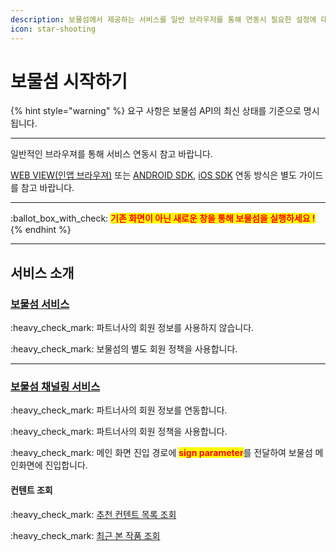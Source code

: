 ```yaml
---
description: 보물섬에서 제공하는 서비스를 일반 브라우저를 통해 연동시 필요한 설정에 대해 알아 보세요.
icon: star-shooting 
---
```


# 보물섬 시작하기

{% hint style="warning" %}
요구 사항은 보물섬 API의 최신 상태를 기준으로 명시됩니다.

***

일반적인 브라우져를 통해 서비스 연동시 참고 바랍니다.

[WEB VIEW(인앱 브라우져)](../web-view/start/) 또는 [ANDROID SDK](broken-reference), [iOS SDK](broken-reference) 연동 방식은 별도 가이드를 참고 바랍니다.

***

:ballot\_box\_with\_check:  <mark style="color:red;">**기존 화면이 아닌 새로운 창을 통해 보물섬을 실행하세요 !**</mark>
{% endhint %}

***

## 서비스 소개

### [보물섬 서비스](standard.md)

:heavy\_check\_mark: 파트너사의 회원 정보를 사용하지 않습니다.

:heavy\_check\_mark: 보물섬의 별도 회원 정책을 사용합니다.

***

### [보물섬 채널링 서비스](channeling/)

:heavy\_check\_mark: 파트너사의 회원 정보를 연동합니다.

:heavy\_check\_mark: 파트너사의 회원 정책을 사용합니다.

:heavy\_check\_mark: 메인 화면 진입 경로에 <mark style="color:red;">**sign parameter**</mark>를 전달하여 보물섬 메인화면에 진입합니다.

#### 컨텐트 조회

:heavy\_check\_mark: [추천 컨텐트 목록 조회](channeling/recommendation.md)

:heavy\_check\_mark: [최근 본 작품 조회](channeling/recently.md)
